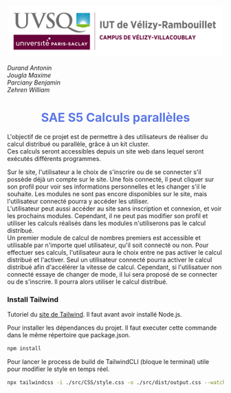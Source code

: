 <img src="doc/DocumentsTechniques/FormatMD/Images/logoUvsq.jpg" width="500px" alt="Logo uvsq">

_Durand Antonin_ <br>
_Jougla Maxime_ <br>
_Parciany Benjamin_ <br>
_Zehren William_

<h1 style="color:#5d79e7; text-align: center"> SAE S5 Calculs parallèles </h1>

L'objectif de ce projet est de permettre à des utilisateurs de réaliser du calcul distribué ou parallèle, grâce à un kit cluster. <br> 
Ces calculs seront accessibles depuis un site web dans lequel seront exécutés différents programmes. <br>

Sur le site, l'utilisateur a le choix de s'inscrire ou de se connecter s'il possède déjà un compte sur le site. Une fois connecté, il peut cliquer sur son profil pour voir ses informations personnelles et les changer s'il le souhaite.
Les modules ne sont pas encore disponibles sur le site, mais l'utilisateur connecté pourra y accéder les utiliser. <br>
L'utilisateur peut aussi accéder au site sans inscription et connexion, et voir les prochains modules. Cependant, il ne peut pas modifier son profil et utiliser les calculs réalisés dans les modules n'utiliserons pas le calcul distribué. <br>
Un premier module de calcul de nombres premiers est accessible et utilisable par n'importe quel utilisateur, qu'il soit connecté ou non. Pour effectuer ses calculs, l'utilisateur aura le choix entre ne pas activer le calcul distribué et l'activer. Seul un utilisateur connecté pourra activer le calcul distribué afin d'accélérer la vitesse de calcul. Cependant, si l'utilisatuer non connecté essaye de changer de mode, il lui sera proposé de se connecter ou de s'inscrire. Il pourra alors utiliser le calcul distribué. 



### Install Tailwind

Tutoriel du [site de Tailwind](https://tailwindcss.com/docs/installation). Il faut avant avoir installé Node.js.

Pour installer les dépendances du projet. Il faut executer cette commande dans le même répertoire que package.json.
```bash
npm install
```

Pour lancer le process de build de TailwindCLI (bloque le terminal) utile pour modifier le style en temps réel.
```bash
npx tailwindcss -i ./src/CSS/style.css -o ./src/dist/output.css --watch
```


